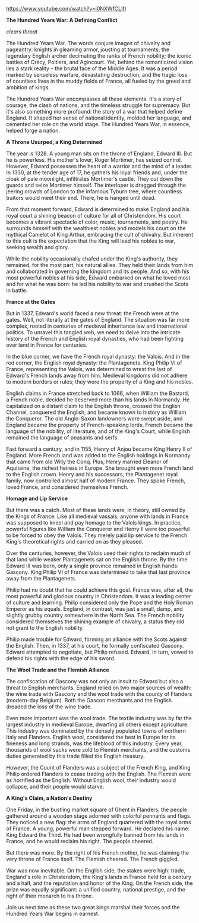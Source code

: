 https://www.youtube.com/watch?v=i0NXWfCLIfI

**The Hundred Years War: A Defining Conflict**

*clears throat*

The Hundred Years War. The words conjure images of chivalry and pageantry: knights in gleaming armor, jousting at tournaments; the legendary English archer decimating the ranks of French nobility; the iconic battles of Crécy, Poitiers, and Agincourt. Yet, behind the romanticized vision lies a stark reality – the brutal face of the Middle Ages. It was a period marked by senseless warfare, devastating destruction, and the tragic loss of countless lives in the muddy fields of France, all fueled by the greed and ambition of kings.

The Hundred Years War encompasses all these elements. It's a story of courage, the clash of nations, and the timeless struggle for supremacy. But it's also something more profound: the story of a war that helped define England. It shaped her sense of national identity, molded her language, and cemented her role on the world stage. The Hundred Years War, in essence, helped forge a nation.

**A Throne Usurped, a King Determined**

The year is 1328. A young man sits on the throne of England, Edward III. But he is powerless. His mother's lover, Roger Mortimer, has seized control. However, Edward possesses the heart of a warrior and the mind of a leader. In 1330, at the tender age of 17, he gathers his loyal friends and, under the cloak of pale moonlight, infiltrates Mortimer's castle. They cut down the guards and seize Mortimer himself. The interloper is dragged through the jeering crowds of London to the infamous Tyburn tree, where countless traitors would meet their end. There, he is hanged until dead.

From that moment forward, Edward is determined to make England and his royal court a shining beacon of culture for all of Christendom. His court becomes a vibrant spectacle of color, music, tournaments, and poetry. He surrounds himself with the wealthiest nobles and models his court on the mythical Camelot of King Arthur, embracing the cult of chivalry. But inherent to this cult is the expectation that the King will lead his nobles to war, seeking wealth and glory.

While the nobility occasionally chafed under the King's authority, they remained, for the most part, his natural allies. They held their lands from him and collaborated in governing the kingdom and its people. And so, with his most powerful nobles at his side, Edward embarked on what he loved most and for what he was born: he led his nobility to war and crushed the Scots in battle.

**France at the Gates**

But in 1337, Edward's world faced a new threat: the French were at the gates. Well, not literally at the gates of England. The situation was far more complex, rooted in centuries of medieval inheritance law and international politics. To unravel this tangled web, we need to delve into the intricate history of the French and English royal dynasties, who had been fighting over land in France for centuries.

In the blue corner, we have the French royal dynasty: the Valois. And in the red corner, the English royal dynasty: the Plantagenets. King Philip VI of France, representing the Valois, was determined to wrest the last of Edward's French lands away from him. Medieval kingdoms did not adhere to modern borders or rules; they were the property of a King and his nobles.

English claims in France stretched back to 1066, when William the Bastard, a French noble, decided he deserved more than his lands in Normandy. He capitalized on a distant claim to the English throne, crossed the English Channel, conquered the English, and became known to history as William the Conqueror. The old Anglo-Saxon landowners were swept aside, and England became the property of French-speaking lords. French became the language of the nobility, of literature, and of the King's Court, while English remained the language of peasants and serfs.

Fast forward a century, and in 1155, Henry of Anjou became King Henry II of England. More French land was added to the English holdings in Normandy that came from old Willy the Conq. Plus, Henry married Eleanor of Aquitaine, the richest heiress in Europe. She brought even more French land to the English crown. Henry and his successors, the Plantagenet royal family, now controlled almost half of modern France. They spoke French, loved France, and considered themselves French.

**Homage and Lip Service**

But there was a catch. Most of these lands were, in theory, still owned by the Kings of France. Like all medieval vassals, anyone with lands in France was supposed to kneel and pay homage to the Valois kings. In practice, powerful figures like William the Conqueror and Henry II were too powerful to be forced to obey the Valois. They merely paid lip service to the French King's theoretical rights and carried on as they pleased.

Over the centuries, however, the Valois used their rights to reclaim much of that land while weaker Plantagenets sat on the English throne. By the time Edward III was born, only a single province remained in English hands: Gascony. King Philip VI of France was determined to take that last province away from the Plantagenets.

Philip had no doubt that he could achieve this goal. France was, after all, the most powerful and glorious country in Christendom. It was a leading center of culture and learning. Philip considered only the Pope and the Holy Roman Emperor as his equals. England, in contrast, was just a small, damp, and slightly grubby country somewhere in the North Sea. The French nobility considered themselves the shining example of chivalry, a status they did not grant to the English nobility.

Philip made trouble for Edward, forming an alliance with the Scots against the English. Then, in 1337, at his court, he formally confiscated Gascony. Edward attempted to negotiate, but Philip refused. Edward, in turn, vowed to defend his rights with the edge of his sword.

**The Wool Trade and the Flemish Alliance**

The confiscation of Gascony was not only an insult to Edward but also a threat to English merchants. England relied on two major sources of wealth: the wine trade with Gascony and the wool trade with the county of Flanders (modern-day Belgium). Both the Gascon merchants and the English dreaded the loss of the wine trade.

Even more important was the wool trade. The textile industry was by far the largest industry in medieval Europe, dwarfing all others except agriculture. This industry was dominated by the densely populated towns of northern Italy and Flanders. English wool, considered the best in Europe for its fineness and long strands, was the lifeblood of this industry. Every year, thousands of wool sacks were sold to Flemish merchants, and the customs duties generated by this trade filled the English treasury.

However, the Count of Flanders was a subject of the French King, and King Philip ordered Flanders to cease trading with the English. The Flemish were as horrified as the English. Without English wool, their industry would collapse, and their people would starve.

**A King's Claim, a Nation's Destiny**

One Friday, in the bustling market square of Ghent in Flanders, the people gathered around a wooden stage adorned with colorful pennants and flags. They noticed a new flag: the arms of England quartered with the royal arms of France. A young, powerful man stepped forward. He declared his name: King Edward the Third. He had been wrongfully banned from his lands in France, and he would reclaim his right. The people cheered.

But there was more. By the right of his French mother, he was claiming the very throne of France itself. The Flemish cheered. The French giggled.

War was now inevitable. On the English side, the stakes were high: trade, England's role in Christendom, the King's lands in France held for a century and a half, and the reputation and honor of the King. On the French side, the prize was equally significant: a unified country, national prestige, and the right of their monarch to his throne.

Join us next time as these two great kings marshal their forces and the Hundred Years War begins in earnest.
